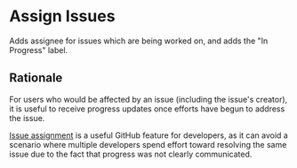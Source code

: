 # Assign Issues

Adds assignee for issues which are being worked on, and adds the "In Progress" label.

## Rationale

For users who would be affected by an issue (including the issue's creator), it is useful to receive progress updates once efforts have begun to address the issue.

[Issue assignment](https://help.github.com/en/github/managing-your-work-on-github/assigning-issues-and-pull-requests-to-other-github-users) is a useful GitHub feature for developers, as it can avoid a scenario where multiple developers spend effort toward resolving the same issue due to the fact that progress was not clearly communicated.
